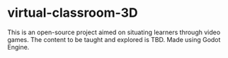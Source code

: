# virtual-classroom-3D
This is an open-source project aimed on situating learners through video games. The content to be taught and explored is TBD. Made using Godot Engine.
